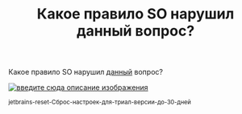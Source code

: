 ﻿---
title: "Какое правило SO нарушил данный вопрос?"
se.owner.user_id: 188116
se.owner.display_name: "hedgehogues"
se.owner.link: "https://ru.meta.stackoverflow.com/users/188116/hedgehogues"
se.link: "https://ru.meta.stackoverflow.com/questions/11319/%d0%9a%d0%b0%d0%ba%d0%be%d0%b5-%d0%bf%d1%80%d0%b0%d0%b2%d0%b8%d0%bb%d0%be-so-%d0%bd%d0%b0%d1%80%d1%83%d1%88%d0%b8%d0%bb-%d0%b4%d0%b0%d0%bd%d0%bd%d1%8b%d0%b9-%d0%b2%d0%be%d0%bf%d1%80%d0%be%d1%81"
se.question_id: 11319
se.post_type: question
---
<p>Какое правило SO нарушил <a href="https://ru.stackoverflow.com/questions/1235905/jetbrains-reset-%d0%a1%d0%b1%d1%80%d0%be%d1%81-%d0%bd%d0%b0%d1%81%d1%82%d1%80%d0%be%d0%b5%d0%ba-%d0%b4%d0%bb%d1%8f-%d1%82%d1%80%d0%b8%d0%b0%d0%bb-%d0%b2%d0%b5%d1%80%d1%81%d0%b8%d0%b8-%d0%b4%d0%be-30-%d0%b4%d0%bd%d0%b5%d0%b9?noredirect=1#comment2167264_1235905">данный</a> вопрос?</p>
<p><a href="https://i.stack.imgur.com/XOFGn.png" rel="nofollow noreferrer"><img src="https://i.stack.imgur.com/XOFGn.png" alt="введите сюда описание изображения" /></a></p>
<p><sub>jetbrains-reset-Сброс-настроек-для-триал-версии-до-30-дней</sub></p>
